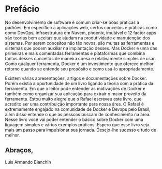 # Prefácio

No desenvolvimento de software é comum criar-se boas práticas a padrões.
Em específico a aplicações web, certos conceitos e práticas como como DevOps, infraestrutura em Nuvem, phoenix, imutável e 12 factor apps são teorias bem aceitas que ajudam na produtividade e manutenção dos sistemas. Por serem conceitos não tão novos, são muitas as ferramentas e sistemas que podem auxiliar na implantação desses. Mas Docker é uma das primeiras e mais comentadas ferramentas e plataformas que combina tantos desses conceitos de maneira coesa e relativamente simples de usar.
Como qualquer ferramenta, Docker é um investimento que oferece melhor retorno quando se entende seu propósito e como usa-lo apropriadamente.

Existem várias apresentações, artigos e documentações sobre Docker. Porém existia a oportunidade de um livro ligando a teoria com a prática da ferramenta. Em que o leitor pode entender as motivações de Docker e também como organizar sua aplicação para extrair o maior proveito da ferramenta.
Estou muito alegre que o Rafael escreveu este livro, que acredito ser uma contribuição importante para nossa área.
O Rafael é extremamente engajado na comunidade de Docker e Devops pelo Brasil, além disso entende o que as pessoas buscam de conhecimento na área.
Nesse livro você vai poder entender o básico sobre Docker com uma liguagem simples e vários exemplos práticos.
Espero que esse livro seja mais um passo para impulsionar sua jornada. Desejo-lhe sucesso e tudo de melhor.


Abraços,
---
Luís Armando Bianchin
